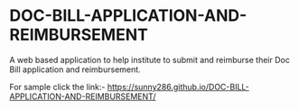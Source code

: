 # DOC-BILL-APPLICATION-AND-REIMBURSEMENT
A web based application to help institute to submit and reimburse their Doc Bill application and reimbursement.

For sample click the link:-
https://sunny286.github.io/DOC-BILL-APPLICATION-AND-REIMBURSEMENT/
    
